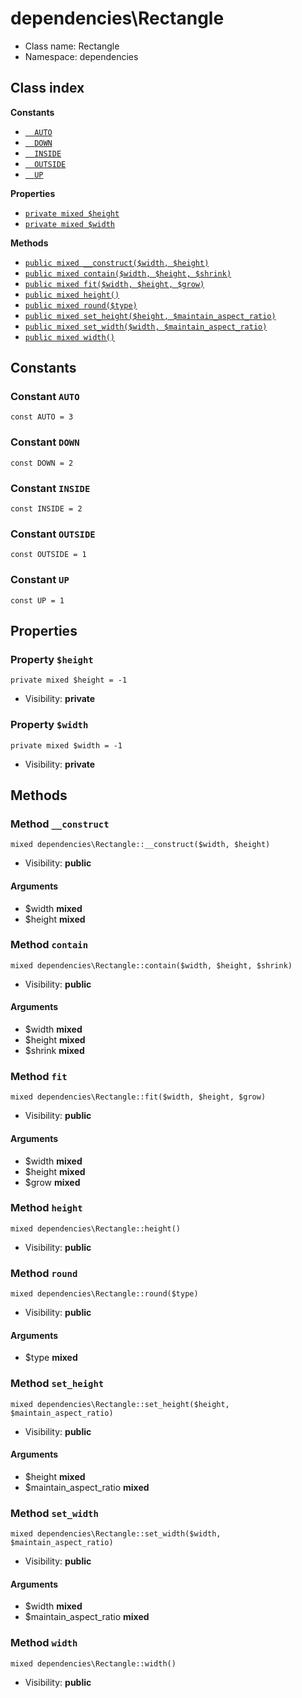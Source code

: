 # dependencies\Rectangle






* Class name: Rectangle
* Namespace: dependencies




## Class index
**Constants**
* [`  AUTO`](#constant-AUTO)
* [`  DOWN`](#constant-DOWN)
* [`  INSIDE`](#constant-INSIDE)
* [`  OUTSIDE`](#constant-OUTSIDE)
* [`  UP`](#constant-UP)

**Properties**
* [`private mixed $height`](#property-$height)
* [`private mixed $width`](#property-$width)

**Methods**
* [`public mixed __construct($width, $height)`](#method-__construct)
* [`public mixed contain($width, $height, $shrink)`](#method-contain)
* [`public mixed fit($width, $height, $grow)`](#method-fit)
* [`public mixed height()`](#method-height)
* [`public mixed round($type)`](#method-round)
* [`public mixed set_height($height, $maintain_aspect_ratio)`](#method-set_height)
* [`public mixed set_width($width, $maintain_aspect_ratio)`](#method-set_width)
* [`public mixed width()`](#method-width)





Constants
----------


### Constant `AUTO`

```
const AUTO = 3
```





### Constant `DOWN`

```
const DOWN = 2
```





### Constant `INSIDE`

```
const INSIDE = 2
```





### Constant `OUTSIDE`

```
const OUTSIDE = 1
```





### Constant `UP`

```
const UP = 1
```





Properties
----------


### Property `$height`

```
private mixed $height = -1
```





* Visibility: **private**


### Property `$width`

```
private mixed $width = -1
```





* Visibility: **private**


Methods
-------


### Method `__construct`

```
mixed dependencies\Rectangle::__construct($width, $height)
```





* Visibility: **public**

#### Arguments

* $width **mixed**
* $height **mixed**



### Method `contain`

```
mixed dependencies\Rectangle::contain($width, $height, $shrink)
```





* Visibility: **public**

#### Arguments

* $width **mixed**
* $height **mixed**
* $shrink **mixed**



### Method `fit`

```
mixed dependencies\Rectangle::fit($width, $height, $grow)
```





* Visibility: **public**

#### Arguments

* $width **mixed**
* $height **mixed**
* $grow **mixed**



### Method `height`

```
mixed dependencies\Rectangle::height()
```





* Visibility: **public**



### Method `round`

```
mixed dependencies\Rectangle::round($type)
```





* Visibility: **public**

#### Arguments

* $type **mixed**



### Method `set_height`

```
mixed dependencies\Rectangle::set_height($height, $maintain_aspect_ratio)
```





* Visibility: **public**

#### Arguments

* $height **mixed**
* $maintain_aspect_ratio **mixed**



### Method `set_width`

```
mixed dependencies\Rectangle::set_width($width, $maintain_aspect_ratio)
```





* Visibility: **public**

#### Arguments

* $width **mixed**
* $maintain_aspect_ratio **mixed**



### Method `width`

```
mixed dependencies\Rectangle::width()
```





* Visibility: **public**


